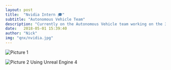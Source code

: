 ```yaml
---
layout: post
title:  "Nvidia Intern 🎓"
subtitle: "Autonomous Vehicle Team"
description: "Currently on the Autonomous Vehicle team working on the 3D simulation engine. "
date:   2018-05-01 15:39:40
author: "Nick"
img: "qnx/nvidia.jpg"
---
```


![Picture 1]({{site.baseurl}}/assets/img/qnx/drivesim1.png)


![Picture 2]({{site.baseurl}}/assets/img/qnx/drivesim2.png)
Using Unreal Engine 4